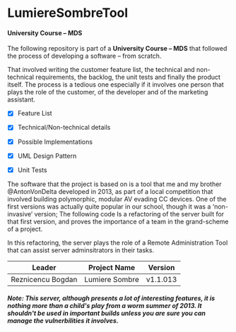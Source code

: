 # LumiereSombreTool
#### University Course – MDS

  The following repository is part of a **University Course – MDS** that followed the process of developing a software – from scratch. 

That involved writing the customer feature list, the technical and non-technical requirements, the backlog, the unit tests and finally the product itself. The process is a tedious one especially if it involves one person that plays the role of the customer, of the developer and of the marketing assistant. 



- [x] Feature List
- [x] Technical/Non-technical details
- [x] Possible Implementations
- [x] UML Design Pattern
- [x] Unit Tests


The software that the project is based on is a tool that me and my brother @AntonVonDelta developed in 2013, as part of a local competition that involved building polymorphic, modular AV evading CC devices. One of the first versions was actually quite popular in our school, though it was a ‘non-invasive’ version; The following code Is a refactoring of the server built for that first version, and proves the importance of a team in the grand-scheme of a project. 

In this refactoring, the server plays the role of a Remote Administration Tool that can assist server adminsitrators in their tasks.

Leader | Project Name | Version
------------ | ------------- | -------------
Reznicencu Bogdan | Lumiere Sombre | v1.1.013

#####  **Note**: This server, although presents a lot of interesting features, it is nothing more than a child's play from a worm summer of 2013. It shouldn't be used in important builds unless you are sure you can manage the vulnerbilities it involves.
